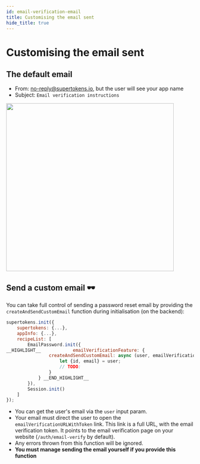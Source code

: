 ```yaml
---
id: email-verification-email
title: Customising the email sent
hide_title: true
---
```



# Customising the email sent

## The default email
- From: no-reply@supertokens.io, but the user will see your app name
- Subject: `Email verification instructions`

<img style="margin-left: 0px" width="450px" src="/docs/static/assets/emailpassword/email-verify-email.png" />

## Send a custom email 🕶️

You can take full control of sending a password reset email by providing the `createAndSendCustomEmail` function during initialisation (on the backend):

<!--DOCUSAURUS_CODE_TABS-->
<!--NodeJS-->
```js
supertokens.init({
    supertokens: {...},
    appInfo: {...},
    recipeList: [
        EmailPassword.init({
__HIGHLIGHT__            emailVerificationFeature: {
                createAndSendCustomEmail: async (user, emailVerificationURLWithToken) => {
                    let {id, email} = user;
                    // TODO:
                }
            } __END_HIGHLIGHT__
        }),
        Session.init()
    ]
});
```
<!--END_DOCUSAURUS_CODE_TABS-->

- You can get the user's email via the `user` input param.
- Your email must direct the user to open the `emailVerificationURLWithToken` link. This link is a full URL, with the email verification token. It points to the email verification page on your website (`/auth/email-verify` by default).
- Any errors thrown from this function will be ignored.
- **You must manage sending the email yourself if you provide this function**
